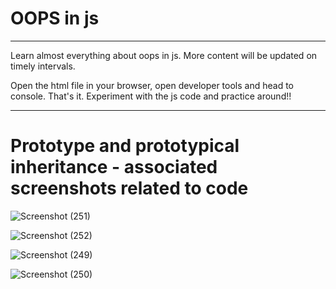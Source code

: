 # OOPS in js

***
Learn almost everything about oops in js. More content will be updated on timely intervals.

Open the html file in your browser, open developer tools and head to console. That's it. Experiment with the js code and practice around!!
***

# Prototype and prototypical inheritance - associated screenshots related to code



![Screenshot (251)](https://user-images.githubusercontent.com/81863474/189515161-197b1a61-105f-4e55-a0da-198d014a2bd5.png)


![Screenshot (252)](https://user-images.githubusercontent.com/81863474/189515162-fe7176cf-4db7-4fac-890d-f62ee28fb5c9.png)


![Screenshot (249)](https://user-images.githubusercontent.com/81863474/189515163-67fee108-9cc7-4279-a534-81fb2bd90a3d.png)


![Screenshot (250)](https://user-images.githubusercontent.com/81863474/189515164-d5889ed0-d549-4341-be2a-acd8b4d4c0f9.png)
